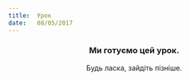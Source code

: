 ```yaml
---
title:  Урок
date:   08/05/2017
---
```


### <center>Ми готуємо цей урок.</center>
<center>Будь ласка, зайдіть пізніше.</center>